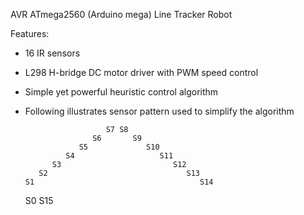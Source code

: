 AVR ATmega2560 (Arduino mega) Line Tracker Robot


Features:

 - 16 IR sensors
 - L298 H-bridge DC motor driver with PWM speed control
 - Simple yet powerful heuristic control algorithm
 - Following illustrates sensor pattern used to simplify the algorithm

                         S7 S8
                      S6       S9
                   S5             S10
                S4                   S11
             S3                         S12
          S2                               S13
       S1                                     S14
    S0                                           S15
